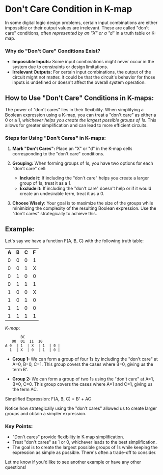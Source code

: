 # Don't Care Condition in K-map

In some digital logic design problems, certain input combinations are either impossible or their output values are irrelevant. These are called "don't care" conditions, often *represented by an "X" or a "d"* in a truth table or K-map.

###  Why do "Don't Care" Conditions Exist?

- **Impossible Inputs:** Some input combinations might never occur in the system due to constraints or design limitations.
- **Irrelevant Outputs:** For certain input combinations, the output of the circuit might not matter. It could be that the circuit's behavior for those inputs is undefined or doesn't affect the overall system operation.

## How to Use "Don't Care" Conditions in K-maps:

The power of "don't cares" lies in their flexibility. When simplifying a Boolean expression using a K-map, you can treat a "don't care" as either a 0 or a 1, _whichever helps you create the largest possible groups of 1s_. This allows for greater simplification and can lead to more efficient circuits.

### Steps for Using "Don't Cares" in K-maps:

1. **Mark "Don't Cares":** Place an "X" or "d" in the K-map cells corresponding to the "don't care" conditions.
    
2. **Grouping:** When forming groups of 1s, you have two options for each "don't care" cell:
    
    - **Include it:** If including the "don't care" helps you create a larger group of 1s, treat it as a 1.
    - **Exclude it:** If including the "don't care" doesn't help or if it would create an undesirable term, treat it as a 0.
3. **Choose Wisely:** Your goal is to maximize the size of the groups while minimizing the complexity of the resulting Boolean expression. Use the "don't cares" strategically to achieve this.
    

## Example:

Let's say we have a function F(A, B, C) with the following truth table:

|   |   |   |   |
|---|---|---|---|
|**A**|**B**|**C**|**F**|
|0|0|0|1|
|0|0|1|X|
|0|1|0|0|
|0|1|1|1|
|1|0|0|X|
|1|0|1|0|
|1|1|0|0|
|1|1|1|1|

*K-map*:

```
       BC
   00  01  11  10
A 0  | 1  | X  | 1  | 0 |
  1  | X  | 0  | 1  | 0 |
```

- **Group 1:** We can form a group of four 1s by including the "don't care" at A=0, B=0, C=1. This group covers the cases where B=0, giving us the term B'.
    
- **Group 2:** We can form a group of two 1s using the "don't care" at A=1, B=0, C=0. This group covers the cases where A=1 and C=1, giving us the term AC.
    

Simplified Expression: F(A, B, C) = B' + AC

Notice how strategically using the "don't cares" allowed us to create larger groups and obtain a simpler expression.

### Key Points:

- "Don't cares" provide flexibility in K-map simplification.
- Treat "don't cares" as 1 or 0, whichever leads to the best simplification.
- The goal is to create the largest possible groups of 1s while keeping the expression as simple as possible. There's often a trade-off to consider.

Let me know if you'd like to see another example or have any other questions!
